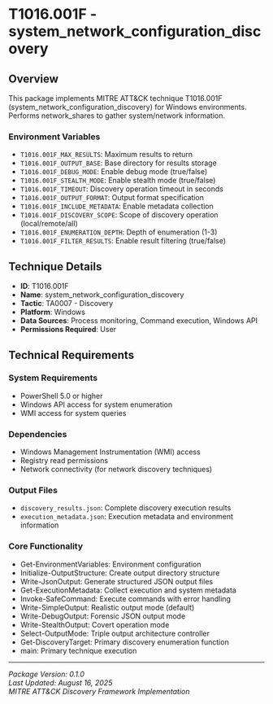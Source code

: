 # T1016.001F - system_network_configuration_discovery

## Overview
This package implements MITRE ATT&CK technique T1016.001F (system_network_configuration_discovery) for Windows environments. Performs network_shares to gather system/network information.

### Environment Variables

- `T1016.001F_MAX_RESULTS`: Maximum results to return
- `T1016.001F_OUTPUT_BASE`: Base directory for results storage
- `T1016.001F_DEBUG_MODE`: Enable debug mode (true/false)
- `T1016.001F_STEALTH_MODE`: Enable stealth mode (true/false)
- `T1016.001F_TIMEOUT`: Discovery operation timeout in seconds
- `T1016.001F_OUTPUT_FORMAT`: Output format specification
- `T1016.001F_INCLUDE_METADATA`: Enable metadata collection
- `T1016.001F_DISCOVERY_SCOPE`: Scope of discovery operation (local/remote/all)
- `T1016.001F_ENUMERATION_DEPTH`: Depth of enumeration (1-3)
- `T1016.001F_FILTER_RESULTS`: Enable result filtering (true/false)

## Technique Details
- **ID**: T1016.001F
- **Name**: system_network_configuration_discovery
- **Tactic**: TA0007 - Discovery
- **Platform**: Windows
- **Data Sources**: Process monitoring, Command execution, Windows API
- **Permissions Required**: User

## Technical Requirements

### System Requirements

- PowerShell 5.0 or higher
- Windows API access for system enumeration
- WMI access for system queries

### Dependencies

- Windows Management Instrumentation (WMI) access
- Registry read permissions
- Network connectivity (for network discovery techniques)

### Output Files
- `discovery_results.json`: Complete discovery execution results
- `execution_metadata.json`: Execution metadata and environment information

### Core Functionality

- Get-EnvironmentVariables: Environment configuration
- Initialize-OutputStructure: Create output directory structure
- Write-JsonOutput: Generate structured JSON output files
- Get-ExecutionMetadata: Collect execution and system metadata
- Invoke-SafeCommand: Execute commands with error handling
- Write-SimpleOutput: Realistic output mode (default)
- Write-DebugOutput: Forensic JSON output mode
- Write-StealthOutput: Covert operation mode
- Select-OutputMode: Triple output architecture controller
- Get-DiscoveryTarget: Primary discovery enumeration function
- main: Primary technique execution

---
*Package Version: 0.1.0*  
*Last Updated: August 16, 2025*  
*MITRE ATT&CK Discovery Framework Implementation*
